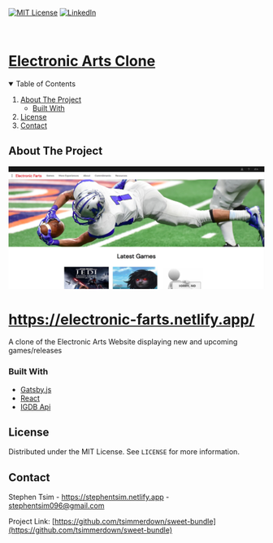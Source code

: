 [![MIT License][license-shield]][license-url]
[![LinkedIn][linkedin-shield]][linkedin-url]

<!-- PROJECT LOGO -->
<br />
<p align="center">
  <a href="https://electronic-farts.netlify.app/">
    <h1>Electronic Arts Clone</h1>
  </a>

<!-- TABLE OF CONTENTS -->
<details open="open">
  <summary>Table of Contents</summary>
  <ol>
    <li>
      <a href="#about-the-project">About The Project</a>
      <ul>
        <li><a href="#built-with">Built With</a></li>
      </ul>
    </li>
    <li><a href="#license">License</a></li>
    <li><a href="#contact">Contact</a></li>
  </ol>
</details>

<!-- ABOUT THE PROJECT -->

## About The Project

[![Screen Shot][product-screenshot]](./src/assets/images/readMe.jpg)

<a><h1>https://electronic-farts.netlify.app/</h1></a>

<p> A clone of the Electronic Arts Website displaying new and upcoming games/releases</p>

### Built With

- [Gatsby.js](https://www.gatsbyjs.com/)
- [React](https://reactjs.org/)
- [IGDB Api](https://www.igdb.com/api)

<!-- LICENSE -->

## License

Distributed under the MIT License. See `LICENSE` for more information.

<!-- CONTACT -->

## Contact

Stephen Tsim - https://stephentsim.netlify.app - stephentsim096@gmail.com

Project Link: [https://github.com/tsimmerdown/sweet-bundle](https://github.com/tsimmerdown/sweet-bundle)

<!-- MARKDOWN LINKS & IMAGES -->
<!-- https://www.markdownguide.org/basic-syntax/#reference-style-links -->

[license-shield]: https://img.shields.io/github/license/othneildrew/Best-README-Template.svg?style=for-the-badge
[license-url]: https://github.com/othneildrew/Best-README-Template/blob/master/LICENSE.txt
[linkedin-shield]: https://img.shields.io/badge/-LinkedIn-black.svg?style=for-the-badge&logo=linkedin&colorB=555
[linkedin-url]: https://linkedin.com/in/stephen-tsim
[product-screenshot]: ./src/assets/images/readMe.jpg
